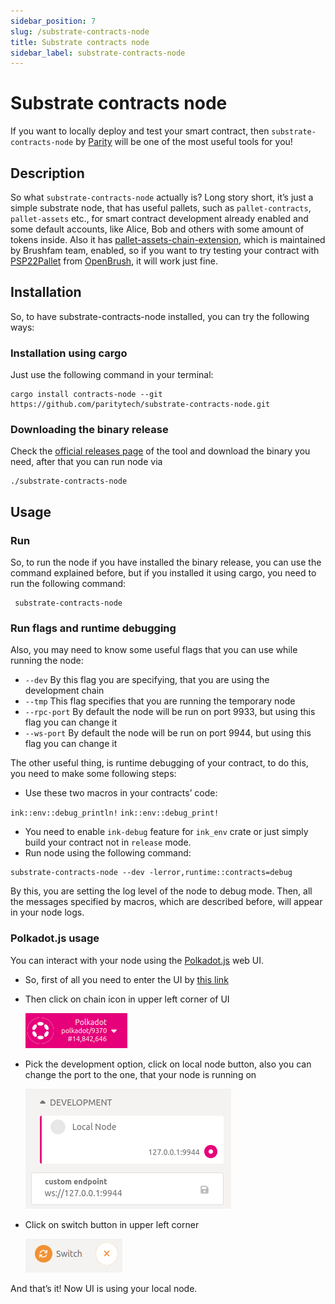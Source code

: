 ```yaml
---
sidebar_position: 7
slug: /substrate-contracts-node
title: Substrate contracts node
sidebar_label: substrate-contracts-node
---
```


# Substrate contracts node

If you want to locally deploy and test your smart contract, then `substrate-contracts-node` by [Parity](https://www.parity.io/) will be one of the most useful tools for you!

## Description

So what `substrate-contracts-node` actually is? Long story short, it’s just a simple substrate node, that has useful pallets, 
such as `pallet-contracts`, `pallet-assets` etc., for smart contract development already enabled and some default accounts, 
like Alice, Bob and others with some amount of tokens inside. Also it has [pallet-assets-chain-extension](https://github.com/727-Ventures/pallet-assets-chain-extension), which is maintained 
by Brushfam team, enabled, so if you want to try testing your contract with [PSP22Pallet](https://github.com/727-Ventures/openbrush-contracts/tree/main/contracts/src/token/psp22_pallet) from [OpenBrush](/openbrush), it will work just fine.

## Installation

So, to have substrate-contracts-node installed, you can try the following ways:

### Installation using cargo

Just use the following command in your terminal:

```shell
cargo install contracts-node --git https://github.com/paritytech/substrate-contracts-node.git
```

### Downloading the binary release

Check the [official releases page](https://github.com/paritytech/substrate-contracts-node/releases) of the tool and download the binary you need, after that you can run node via

```shell
./substrate-contracts-node
```

## Usage

### Run

So, to run the node if you have installed the binary release, you can use the command explained before, but if you installed it using cargo, you need to run the following command:

```shell
 substrate-contracts-node
```

### Run flags and runtime debugging

Also, you may need to know some useful flags that you can use while running the node:

- `--dev` By this flag you are specifying, that you are using the development chain
- `--tmp` This flag specifies that you are running the temporary node
- `--rpc-port` By default the node will be run on port 9933, but using this flag you can change it
- `--ws-port` By default the node will be run on port 9944, but using this flag you can change it

The other useful thing, is runtime debugging of your contract, to do this, you need to make some following steps:

- Use these two macros in your contracts’ code:

`ink::env::debug_println!`
`ink::env::debug_print!`

- You need to enable `ink-debug` feature for `ink_env` crate or just simply build your contract not in `release` mode.
- Run node using the following command:

```shell
substrate-contracts-node --dev -lerror,runtime::contracts=debug
```

By this, you are setting the log level of the node to debug mode.
Then, all the messages specified by macros, which are described before, will appear in your node logs.

### Polkadot.js usage

You can interact with your node using the [Polkadot.js](https://polkadot.js.org/apps) web UI.

- So, first of all you need to enter the UI by [this link](https://polkadot.js.org/apps)
- Then click on chain icon in upper left corner of UI

    ![](assets/asset1.png)
- Pick the development option, click on local node button, also you can change the port to the one, that your node is running on

    ![](assets/asset2.png)
- Click on switch button in upper left corner

    ![](assets/asset3.png)

And that’s it! Now UI is using your local node.
